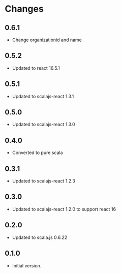 # Changes

## 0.6.1

* Change organizationid and name

## 0.5.2

* Updated to react 16.5.1

## 0.5.1

* Updated to scalajs-react 1.3.1

## 0.5.0

* Updated to scalajs-react 1.3.0

## 0.4.0

* Converted to pure scala

## 0.3.1

* Updated to scalajs-react 1.2.3

## 0.3.0

* Updated to scalajs-react 1.2.0 to support react 16

## 0.2.0

* Updated to scala.js 0.6.22

## 0.1.0

* Initial version.
